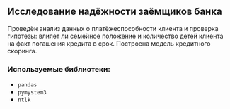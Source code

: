 ## Исследование надёжности заёмщиков банка

Проведён анализ данных о платёжеспособности клиента и проверка гипотезы: влияет ли семейное положение и количество детей клиента на факт погашения кредита в срок. Построена модель кредитного скоринга.

### Используемые библиотеки:
- `pandas`
- `pymystem3`
- `ntlk`